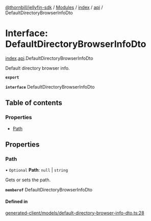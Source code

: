 [@thornbill/jellyfin-sdk](../README.md) / [Modules](../modules.md) / [index](../modules/index.md) / [api](../modules/index.api.md) / DefaultDirectoryBrowserInfoDto

# Interface: DefaultDirectoryBrowserInfoDto

[index](../modules/index.md).[api](../modules/index.api.md).DefaultDirectoryBrowserInfoDto

Default directory browser info.

**`export`**

**`interface`** DefaultDirectoryBrowserInfoDto

## Table of contents

### Properties

- [Path](index.api.DefaultDirectoryBrowserInfoDto.md#path)

## Properties

### Path

• `Optional` **Path**: ``null`` \| `string`

Gets or sets the path.

**`memberof`** DefaultDirectoryBrowserInfoDto

#### Defined in

[generated-client/models/default-directory-browser-info-dto.ts:28](https://github.com/thornbill/jellyfin-sdk-typescript/blob/eb13db7/src/generated-client/models/default-directory-browser-info-dto.ts#L28)
